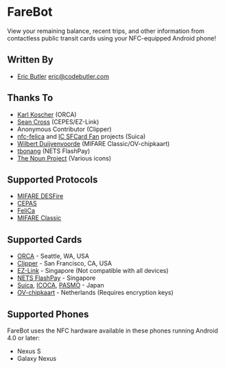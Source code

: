 # FareBot

View your remaining balance, recent trips, and other information from contactless public transit cards using your NFC-equipped Android phone!

## Written By

* [Eric Butler][5] <eric@codebutler.com>

## Thanks To

* [Karl Koscher][3] (ORCA)
* [Sean Cross][4] (CEPES/EZ-Link)
* Anonymous Contributor (Clipper)
* [nfc-felica][13] and [IC SFCard Fan][14] projects (Suica)
* [Wilbert Duijvenvoorde](https://github.com/wandcode) (MIFARE Classic/OV-chipkaart)
* [tbonang](https://github.com/tbonang) (NETS FlashPay)
* [The Noun Project][15] (Various icons)

## Supported Protocols

* [MIFARE DESFire][6]
* [CEPAS][2]
* [FeliCa][8]
* [MIFARE Classic](http://en.wikipedia.org/wiki/MIFARE#MIFARE_Classic)

## Supported Cards

* [ORCA][0] - Seattle, WA, USA
* [Clipper][1] - San Francisco, CA, USA
* [EZ-Link][7] - Singapore (Not compatible with all devices)
* [NETS FlashPay](http://www.netsflashpay.com.sg/) - Singapore
* [Suica][9], [ICOCA][10], [PASMO][11] - Japan
* [OV-chipkaart](http://www.ov-chipkaart.nl/) - Netherlands (Requires encryption keys)

## Supported Phones

FareBot uses the NFC hardware available in these phones running Android 4.0 or later:

* Nexus S
* Galaxy Nexus

[0]: http://www.orcacard.com/
[1]: https://www.clippercard.com/
[2]: http://en.wikipedia.org/wiki/CEPAS
[3]: https://twitter.com/#!/supersat
[4]: https://twitter.com/#!/xobs
[5]: https://twitter.com/#!/codebutler
[6]: http://en.wikipedia.org/wiki/MIFARE#MIFARE_DESFire
[7]: http://www.ezlink.com.sg/index.php
[8]: http://en.wikipedia.org/wiki/FeliCa
[9]: http://en.wikipedia.org/wiki/Suica
[10]: http://en.wikipedia.org/wiki/ICOCA
[11]: http://en.wikipedia.org/wiki/PASMO
[13]: http://code.google.com/p/nfc-felica/
[14]: http://www014.upp.so-net.ne.jp/SFCardFan/
[15]: http://www.thenounproject.com/